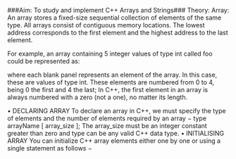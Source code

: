 ###Aim: To study and implement C++ Arrays and Strings###
Theory:
Array:
An array stores a fixed-size sequential collection of elements of the same type. All arrays consist of contiguous memory locations. The lowest address corresponds to the first element and the highest address to the last element.

For example, an array containing 5 integer values of type int called foo could be represented as:
 
where each blank panel represents an element of the array. In this case, these are values of type int. These elements are numbered from 0 to 4, being 0 the first and 4 the last; In C++, the first element in an array is always numbered with a zero (not a one), no matter its length.

•	DECLARING ARRAY
To declare an array in C++, we must specify the type of elements and the number of elements required by an array −
type arrayName [ array_size ];
The array_size must be an integer constant greater than zero and type can be any valid C++ data type.
•	INITIALISING ARRAY
You can initialize C++ array elements either one by one or using a single statement as follows −
